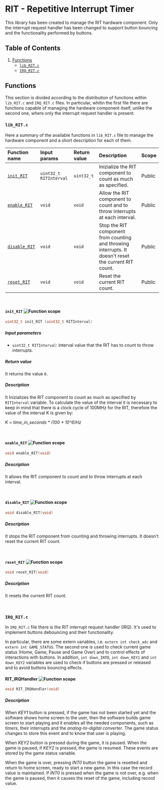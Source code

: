 # RIT - Repetitive Interrupt Timer
This library has been created to manage the RIT hardware component. Only the interrupt request handler has been changed to support button bouncing and the functionality performed by buttons.

## Table of Contents
1. [Functions](https://github.com/andrea-deluca/LANDTIGER-single-player-pong/tree/main/RIT#functions)
   - [`lib_RIT.c`](https://github.com/andrea-deluca/LANDTIGER-single-player-pong/tree/main/RIT#lib_RITc)
   - [`IRQ_RIT.c`](https://github.com/andrea-deluca/LANDTIGER-single-player-pong/tree/main/RIT#IRQ_RITc)

## Functions
This section is divided according to the distribution of functions within `lib_RIT.c` and `IRQ_RIT.c` files. In particular, whitin the first file there are functions capable of managing the hardware component itself, unlike the second one, where only the interrupt request handler is present.

### `lib_RIT.c`
Here a summary of the available functions in `lib_RIT.c` file to manage the hardware component and a short description for each of them.

| Function name | Input params | Return value | Description | Scope |
|:--------------|:-------------|:-------------|:------------|:------|
| [`init_RIT`](https://github.com/andrea-deluca/LANDTIGER-single-player-pong/tree/main/RIT#init_RIT-) | `uint32_t RITInterval` | `uint32_t` | Inizialize the RIT component to count as much as specified. | Public |
| [`enable_RIT`](https://github.com/andrea-deluca/LANDTIGER-single-player-pong/tree/main/RIT#enable_RIT-) | `void` | `void` | Allow the RIT component to count and to throw interrupts at each interval. | Public |
| [`disable_RIT`](https://github.com/andrea-deluca/LANDTIGER-single-player-pong/tree/main/RIT#disable_RIT-) | `void` | `void` | Stop the RIT component from counting and throwing interrupts. It doesn't reset the current RIT count. | Public |
| [`reset_RIT`](https://github.com/andrea-deluca/LANDTIGER-single-player-pong/tree/main/RIT#reset_RIT-) | `void` | `void` | Reset the current RIT count. | Public |

</br>

#### `init_RIT` ![Function scope](https://img.shields.io/badge/Scope-Public-brightgreen)
```c
uint32_t init_RIT (uint32_t RITInterval)
```
##### Input parameters
- `uint32_t RITInterval`: interval value that the RIT has to count to throw interrupts.
##### Return value
It returns the value `0`.
##### Description
It Inizializes the RIT component to count as much as specified by `RITInterval` variable. To calculate the value of the interval it is necessary to keep in mind that there is a clock cycle of 100MHz for the RIT, therefore the value of the interval K is given by:

_K = time_in_seconds * (100 * 10^6)Hz_

</br>

#### `enable_RIT` ![Function scope](https://img.shields.io/badge/Scope-Public-brightgreen)

```c
void enable_RIT(void)
```
##### Description
It allows the RIT component to count and to throw interrupts at each interval.

</br>

#### `disable_RIT` ![Function scope](https://img.shields.io/badge/Scope-Public-brightgreen)

```c
void disable_RIT(void)
```
##### Description
It stops the RIT component from counting and throwing interrupts. It doesn't reset the current RIT count.

</br>

#### `reset_RIT` ![Function scope](https://img.shields.io/badge/Scope-Public-brightgreen)

```c
void reset_RIT(void)
```
##### Description
It resets the current RIT count.

</br>

### `IRQ_RIT.c`
In `IRQ_RIT.c` file there is the RIT interrupt request handler (IRQ). It's used to implement buttons debouncing and their functionality.

In particular, there are some extern variables, i.e. `extern int check_adc` and `extern int GAME_STATUS`. The second one is used to check current game status (Home, Game, Pause and Game Over) and to control effects of interactions with buttons. In addition, `int down_INT0`, `int down_KEY1` and `int down_KEY2` variables are used to check if buttons are pressed or released and to avoid buttons bouncing effects.

#### RIT_IRQHandler ![Function scope](https://img.shields.io/badge/Scope-Public-brightgreen)
```c
void RIT_IRQHandler(void)
```
##### Description
When _KEY1_ button is pressed, if the game has not been started yet and the software shows home screen to the user, then the software builds game screen to start playing and it enables all the needed components, such as _timers_, their interrupts and the _analog-to-digital converter_. The game status changes to store this event and to know that user is playing.

When _KEY2_ button is pressed during the game, it is paused. When the game is paused, if _KEY2_ is pressed, the game is resumed. These events are stored by the game status variable.

When the game is over, pressing _INT0_ button the game is resetted and return to home screen, ready to start a new game. In this case the record value is maintained. If _INT0_ is pressed when the game is not over, e.g. when the game is paused, then it causes the reset of the game, including record value.
